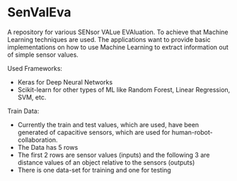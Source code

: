 # SenValEva

A repository for various SENsor VALue EVAluation. To achieve that Machine Learning techniques are used.
The applications want to provide basic implementations on how to use Machine Learning to extract information out of simple sensor values.

Used Frameworks:
* Keras for Deep Neural Networks
* Scikit-learn for other types of ML like Random Forest, Linear Regression, SVM, etc.

Train Data:
* Currently the train and test values, which are used, have been generated of capacitive sensors, which are used for human-robot-collaboration.
* The Data has 5 rows
* The first 2 rows are sensor values (inputs) and the following 3 are distance values of an object relative to the sensors (outputs)
* There is one data-set for training and one for testing
